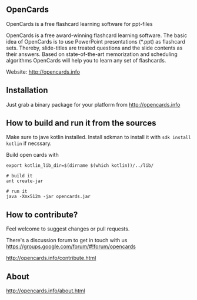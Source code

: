 OpenCards
-----------

OpenCards is a free flashcard learning software for ppt-files

OpenCards is a free award-winning flashcard learning software. The basic idea of OpenCards
is to use PowerPoint presentations (*.ppt) as flashcard sets. Thereby, slide-titles are
treated questions and the slide contents as their answers. Based on state-of-the-art
memorization and scheduling algorithms OpenCards will help you to learn any set of flashcards.

Website: http://opencards.info


Installation
------------

Just grab a binary package for your platform from http://opencards.info


How to build and run it from the sources
--------------------------------

Make sure to jave kotlin installed. Install sdkman to install it with `sdk install kotlin` if necssary.

Build open cards with
```
export kotlin_lib_dir=$(dirname $(which kotlin))/../lib/

# build it
ant create-jar

# run it
java -Xmx512m -jar opencards.jar
```

How to contribute?
-------------------------

Feel welcome to suggest changes or pull requests.

There's a discussion forum to get in touch with us https://groups.google.com/forum/#!forum/opencards

http://opencards.info/contribute.html


About
------------------------

http://opencards.info/about.html

